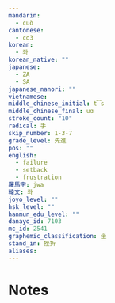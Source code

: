 ```yaml
---
mandarin:
  - cuò
cantonese:
  - co3
korean:
  - 좌
korean_native: ""
japanese:
  - ZA
  - SA
japanese_nanori: ""
vietnamese:
middle_chinese_initial: t͡s
middle_chinese_final: uɑ
stroke_count: "10"
radical: 手
skip_number: 1-3-7
grade_level: 先進
pos: ""
english:
  - failure
  - setback
  - frustration
羅馬字: jwa
韓文: 좌
joyo_level: ""
hsk_level: ""
hanmun_edu_level: ""
danayo_id: 7103
mc_id: 2541
graphemic_classification: 坐
stand_in: 挫折
aliases:
---
```


# Notes
